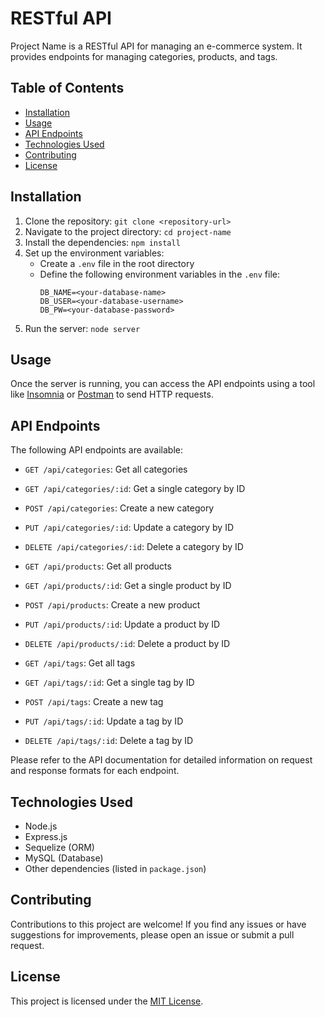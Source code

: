 # RESTful API

Project Name is a RESTful API for managing an e-commerce system. It provides endpoints for managing categories, products, and tags.

## Table of Contents

- [Installation](#installation)
- [Usage](#usage)
- [API Endpoints](#api-endpoints)
- [Technologies Used](#technologies-used)
- [Contributing](#contributing)
- [License](#license)

## Installation

1. Clone the repository: `git clone <repository-url>`
2. Navigate to the project directory: `cd project-name`
3. Install the dependencies: `npm install`
4. Set up the environment variables:
   - Create a `.env` file in the root directory
   - Define the following environment variables in the `.env` file:
     ```
     DB_NAME=<your-database-name>
     DB_USER=<your-database-username>
     DB_PW=<your-database-password>
     ```
5. Run the server: `node server`

## Usage

Once the server is running, you can access the API endpoints using a tool like [Insomnia](https://insomnia.rest/) or [Postman](https://www.postman.com/) to send HTTP requests.

## API Endpoints

The following API endpoints are available:

- `GET /api/categories`: Get all categories
- `GET /api/categories/:id`: Get a single category by ID
- `POST /api/categories`: Create a new category
- `PUT /api/categories/:id`: Update a category by ID
- `DELETE /api/categories/:id`: Delete a category by ID

- `GET /api/products`: Get all products
- `GET /api/products/:id`: Get a single product by ID
- `POST /api/products`: Create a new product
- `PUT /api/products/:id`: Update a product by ID
- `DELETE /api/products/:id`: Delete a product by ID

- `GET /api/tags`: Get all tags
- `GET /api/tags/:id`: Get a single tag by ID
- `POST /api/tags`: Create a new tag
- `PUT /api/tags/:id`: Update a tag by ID
- `DELETE /api/tags/:id`: Delete a tag by ID

Please refer to the API documentation for detailed information on request and response formats for each endpoint.

## Technologies Used

- Node.js
- Express.js
- Sequelize (ORM)
- MySQL (Database)
- Other dependencies (listed in `package.json`)

## Contributing

Contributions to this project are welcome! If you find any issues or have suggestions for improvements, please open an issue or submit a pull request.

## License

This project is licensed under the [MIT License](LICENSE).
